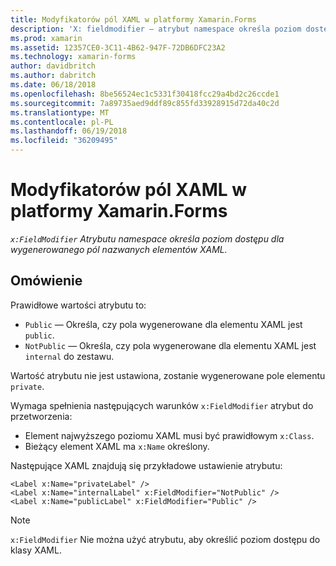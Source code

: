 ```yaml
---
title: Modyfikatorów pól XAML w platformy Xamarin.Forms
description: 'X: fieldmodifier — atrybut namespace określa poziom dostępu dla wygenerowanego pól nazwanych elementów XAML.'
ms.prod: xamarin
ms.assetid: 12357CE0-3C11-4B62-947F-72DB6DFC23A2
ms.technology: xamarin-forms
author: davidbritch
ms.author: dabritch
ms.date: 06/18/2018
ms.openlocfilehash: 8be56524ec1c5331f30418fcc29a4bd2c26ccde1
ms.sourcegitcommit: 7a89735aed9ddf89c855fd33928915d72da40c2d
ms.translationtype: MT
ms.contentlocale: pl-PL
ms.lasthandoff: 06/19/2018
ms.locfileid: "36209495"
---
```

# <a name="xaml-field-modifiers-in-xamarinforms"></a>Modyfikatorów pól XAML w platformy Xamarin.Forms

_`x:FieldModifier` Atrybutu namespace określa poziom dostępu dla wygenerowanego pól nazwanych elementów XAML._

## <a name="overview"></a>Omówienie

Prawidłowe wartości atrybutu to:

- `Public` — Określa, czy pola wygenerowane dla elementu XAML jest `public`.
- `NotPublic` — Określa, czy pola wygenerowane dla elementu XAML jest `internal` do zestawu.

Wartość atrybutu nie jest ustawiona, zostanie wygenerowane pole elementu `private`.

Wymaga spełnienia następujących warunków `x:FieldModifier` atrybut do przetworzenia:

- Element najwyższego poziomu XAML musi być prawidłowym `x:Class`.
- Bieżący element XAML ma `x:Name` określony.

Następujące XAML znajdują się przykładowe ustawienie atrybutu:

```xaml
<Label x:Name="privateLabel" />
<Label x:Name="internalLabel" x:FieldModifier="NotPublic" />
<Label x:Name="publicLabel" x:FieldModifier="Public" />
```

> [!NOTE]
> `x:FieldModifier` Nie można użyć atrybutu, aby określić poziom dostępu do klasy XAML.

